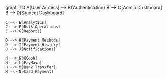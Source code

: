 graph TD
    A[User Access] --> B{Authentication}
    B --> C[Admin Dashboard]
    B --> D[Student Dashboard]
    
    C --> E[Analytics]
    C --> F[Bulk Operations]
    C --> G[Reports]
    
    D --> H[Payment Methods]
    D --> I[Payment History]
    D --> J[Notifications]
    
    H --> K[GCash]
    H --> L[PayMaya]
    H --> M[Bank Transfer]
    H --> N[Card Payment]